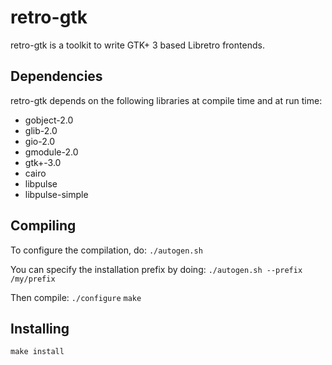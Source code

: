 # retro-gtk

retro-gtk is a toolkit to write  GTK+ 3 based Libretro frontends.

## Dependencies

retro-gtk depends on the following libraries at compile time and at run time:
- gobject-2.0
- glib-2.0
- gio-2.0
- gmodule-2.0
- gtk+-3.0
- cairo
- libpulse
- libpulse-simple

## Compiling

To configure the compilation, do:
`./autogen.sh`

You can specify the installation prefix by doing:
`./autogen.sh --prefix /my/prefix`

Then compile:
`./configure`
`make`

## Installing

`make install`
